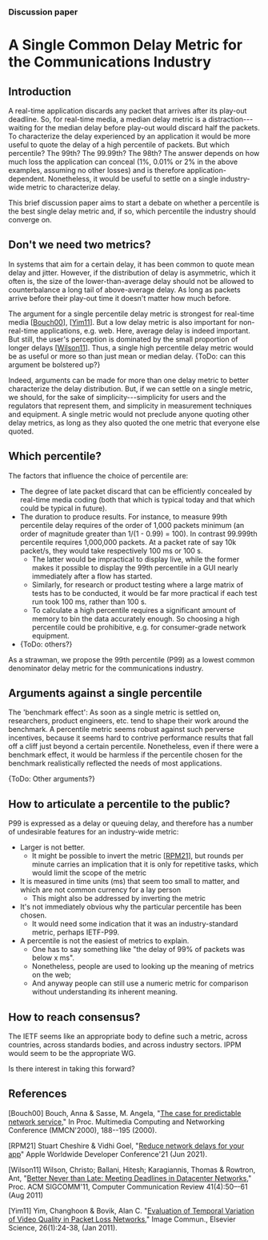 ### Discussion paper

# A Single Common Delay Metric for the Communications Industry

## Introduction

A real-time application discards any packet that arrives after its play-out deadline. So, for real-time media, a median delay metric is a distraction---waiting for the median delay before play-out would discard half the packets. To characterize the delay experienced by an application it would be more useful to quote the delay of a high percentile of packets. But which percentile? The 99th? The 99.99th? The 98th? The answer depends on how much loss the application can conceal (1%, 0.01% or 2% in the above examples, assuming no other losses) and is therefore application-dependent. Nonetheless, it would be useful to settle on a single industry-wide metric to characterize delay.

This brief discussion paper aims to start a debate on whether a percentile is the best single delay metric and, if so, which percentile the industry should converge on.

## Don't we need two metrics?

In systems that aim for a certain delay, it has been common to quote mean delay and jitter. However, if the distribution of delay is asymmetric, which it often is, the size of the lower-than-average delay should not be allowed to counterbalance a long tail of above-average delay. As long as packets arrive before their play-out time it doesn't matter how much before.

The argument for a single percentile delay metric is strongest for real-time media [[Bouch00](#Bouch00)], [[Yim11](#Yim11)]. But a low delay metric is also important for non-real-time applications, e.g. web. Here, average delay is indeed important. But still, the user's perception is dominated by the small proportion of longer delays [[Wilson11](#Wilson11)]. Thus, a single high percentile delay metric would be as useful or more so than just mean or median delay. {ToDo: can this argument be bolstered up?}

Indeed, arguments can be made for more than one delay metric to better characterize the delay distribution. But, if we can settle on a single metric, we should, for the sake of simplicity---simplicity for users and the regulators that represent them, and simplicity in measurement techniques and equipment. A single metric would not preclude anyone quoting other delay metrics, as long as they also quoted the one metric that everyone else quoted.

## Which percentile?

The factors that influence the choice of percentile are:

* The degree of late packet discard that can be efficiently concealed by real-time media coding (both that which is typical today and that which could be typical in future).
* The duration to produce results.
  For instance, to measure 99th percentile delay requires of the order of 1,000 packets minimum (an order of magnitude greater than 1/(1 - 0.99) = 100). In contrast 99.999th percentile requires 1,000,000 packets. At a packet rate of say 10k packet/s, they would take respectively 100 ms or 100 s.
  * The latter would be impractical to display live, while the former makes it possible to display the 99th percentile in a GUI nearly immediately after a flow has started.
  * Similarly, for research or product testing where a large matrix of tests has to be conducted, it would be far more practical if each test run took 100 ms, rather than 100 s.
  * To calculate a high percentile requires a significant amount of memory to bin the data accurately enough. So choosing a high percentile could be prohibitive, e.g. for consumer-grade network equipment.
* {ToDo: others?}

As a strawman, we propose the 99th percentile (P99) as a lowest common denominator delay metric for the communications industry.

## Arguments against a single percentile

The 'benchmark effect': As soon as a single metric is settled on, researchers, product engineers, etc. tend to shape their work around the benchmark. A percentile metric seems robust against such perverse incentives, because it seems hard to contrive performance results that fall off a cliff just beyond a certain percentile. Nonetheless, even if there were a benchmark effect, it would be harmless if the percentile chosen for the benchmark realistically reflected the needs of most applications.

{ToDo: Other arguments?}

## How to articulate a percentile to the public?

P99 is expressed as a delay or queuing delay, and therefore has a number of undesirable features for an industry-wide metric:

* Larger is not better.
  * It might be possible to invert the metric [[RPM21](#RPM21)], but rounds per minute carries an implication that it is only for repetitive tasks, which would limit the scope of the metric
* It is measured in time units (ms) that seem too small to matter, and which are not common currency for a lay person
  * This might also be addressed by inverting the metric
* It's not immediately obvious why the particular percentile has been chosen.
  * It would need some indication that it was an industry-standard metric, perhaps IETF-P99.
* A percentile is not the easiest of metrics to explain.
  * One has to say something like "the delay of 99% of packets was below x ms". 
  * Nonetheless, people are used to looking up the meaning of metrics on the web; 
  * And anyway people can still use a numeric metric for comparison without understanding its inherent meaning.

## How to reach consensus?

The IETF seems like an appropriate body to define such a metric, across countries, across standards bodies, and across industry sectors. IPPM would seem to be the appropriate WG.

Is there interest in taking this forward?

## References

<a name="Bouch00"></a>[Bouch00] Bouch, Anna & Sasse, M. Angela, "[The case for predictable network service](https://discovery.ucl.ac.uk/id/eprint/20139/)," In Proc. Multimedia Computing and Networking Conference (MMCN'2000), 188--195 (2000).

<a name="RPM21"></a>[RPM21] Stuart Cheshire & Vidhi Goel, "[Reduce network delays for your app](https://developer.apple.com/videos/play/wwdc2021/10239/)" Apple Worldwide Developer Conference'21 (Jun 2021).

<a name="Wilson11"></a>[Wilson11] Wilson, Christo; Ballani, Hitesh; Karagiannis, Thomas & Rowtron, Ant, "[Better Never than Late: Meeting Deadlines in Datacenter Networks](https://dl.acm.org/doi/10.1145/2018436.2018443)," Proc. ACM SIGCOMM'11, Computer Communication Review 41(4):50–-61 (Aug 2011)

<a name="Yim11">[Yim11] Yim, Changhoon & Bovik, Alan C. "[Evaluation of Temporal Variation of Video Quality in Packet Loss Networks](https://doi.org/10.1016/j.image.2010.11.002)," Image Commun., Elsevier Science, 26(1):24-38, (Jan 2011).

